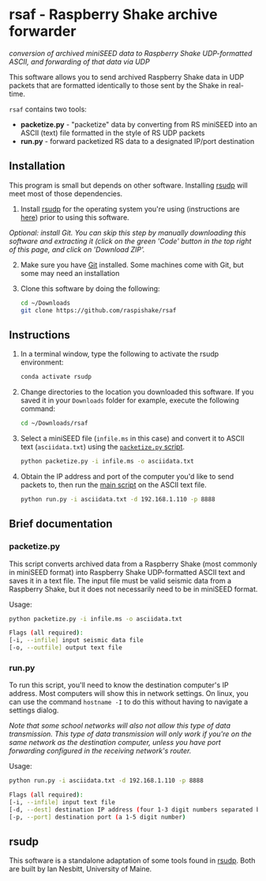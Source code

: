 # rsaf - Raspberry Shake archive forwarder
_conversion of archived miniSEED data to Raspberry Shake UDP-formatted ASCII, and forwarding of that data via UDP_

This software allows you to send archived Raspberry Shake data in UDP packets that are formatted identically to those sent by the Shake in real-time.

`rsaf` contains two tools:
- **packetize.py** - "packetize" data by converting from RS miniSEED into an ASCII (text) file formatted in the style of RS UDP packets
- **run.py** - forward packetized RS data to a designated IP/port destination

## Installation

This program is small but depends on other software. Installing [rsudp](https://github.com/raspishake/rsudp) will meet most of those dependencies.

1. Install [rsudp](https://github.com/raspishake/rsudp) for the operating system you're using (instructions are [here](https://raspishake.github.io/rsudp/installing.html)) prior to using this software.

_*Optional*: install Git. You can skip this step by manually downloading this software and extracting it (click on the green 'Code' button in the top right of this page, and click on 'Download ZIP'._

2. Make sure you have [Git](https://git-scm.com/downloads) installed. Some machines come with Git, but some may need an installation
3. Clone this software by doing the following:

    ```bash
    cd ~/Downloads
    git clone https://github.com/raspishake/rsaf
    ```

## Instructions

1. In a terminal window, type the following to activate the rsudp environment:

    ```bash
    conda activate rsudp
    ```

2. Change directories to the location you downloaded this software. If you saved it in your ``Downloads`` folder for example, execute the following command:

    ```bash
    cd ~/Downloads/rsaf
    ```

4. Select a miniSEED file (``infile.ms`` in this case) and convert it to ASCII text (``asciidata.txt``) using the [``packetize.py`` script](#packetizepy).

    ```bash
    python packetize.py -i infile.ms -o asciidata.txt
    ```

5. Obtain the IP address and port of the computer you'd like to send packets to, then run the [main script](#runpy) on the ASCII text file.

    ```bash
    python run.py -i asciidata.txt -d 192.168.1.110 -p 8888
    ```

## Brief documentation

### packetize.py

This script converts archived data from a Raspberry Shake (most commonly in miniSEED format) into Raspberry Shake UDP-formatted ASCII text and saves it in a text file. The input file must be valid seismic data from a Raspberry Shake, but it does not necessarily need to be in miniSEED format.

Usage:

```bash
python packetize.py -i infile.ms -o asciidata.txt

Flags (all required):
[-i, --infile] input seismic data file
[-o, --outfile] output text file
```

### run.py

To run this script, you'll need to know the destination computer's IP address. Most computers will show this in network settings. On linux, you can use the command ``hostname -I`` to do this without having to navigate a settings dialog.

_Note that some school networks will also not allow this type of data transmission. This type of data transmission will only work if you're on the same network as the destination computer, unless you have port forwarding configured in the receiving network's router._

Usage:

```bash
python run.py -i asciidata.txt -d 192.168.1.110 -p 8888

Flags (all required):
[-i, --infile] input text file
[-d, --dest] destination IP address (four 1-3 digit numbers separated by periods)
[-p, --port] destination port (a 1-5 digit number)
```

## rsudp

This software is a standalone adaptation of some tools found in [rsudp](https://github.com/raspishake/rsudp). Both are built by Ian Nesbitt, University of Maine.
